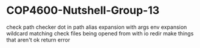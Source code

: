 # COP4600-Nutshell-Group-13

check path checker
dot in path
alias expansion with args
env expansion
wildcard matching
check files being opened from with io redir
make things that aren't ok return error